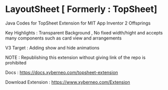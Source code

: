 # LayoutSheet [ Formerly : TopSheet]
Java Codes for TopSheet Extension for MIT App Inventor 2 Offsprings

Key Highlights : Transparent Background , No fixed width/hight and accepts many components such as card view and arrangements

V3 Target : Adding show and hide animations

NOTE : Republishing this extension without giving link of the repo is prohibited 


Docs : https://docs.xyberneo.com/topsheet-extension

Download Extension : https://www.xyberneo.com/Extension
